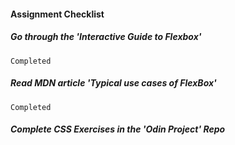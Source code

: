 #### Assignment Checklist

  ##### Go through the 'Interactive Guide to Flexbox'
    Completed

  ##### Read MDN article 'Typical use cases of FlexBox'
    Completed

  ##### Complete CSS Exercises in the 'Odin Project' Repo
    